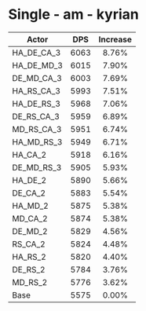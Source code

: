 # Single - am - kyrian
| Actor | DPS | Increase |
|---|:---:|:---:|
|HA_DE_CA_3|6063|8.76%|
|HA_DE_MD_3|6015|7.90%|
|DE_MD_CA_3|6003|7.69%|
|HA_RS_CA_3|5993|7.51%|
|HA_DE_RS_3|5968|7.06%|
|DE_RS_CA_3|5959|6.89%|
|MD_RS_CA_3|5951|6.74%|
|HA_MD_RS_3|5949|6.71%|
|HA_CA_2|5918|6.16%|
|DE_MD_RS_3|5905|5.93%|
|HA_DE_2|5890|5.66%|
|DE_CA_2|5883|5.54%|
|HA_MD_2|5875|5.38%|
|MD_CA_2|5874|5.38%|
|DE_MD_2|5829|4.56%|
|RS_CA_2|5824|4.48%|
|HA_RS_2|5820|4.40%|
|DE_RS_2|5784|3.76%|
|MD_RS_2|5776|3.62%|
|Base|5575|0.00%|
